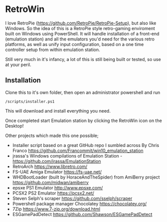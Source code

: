 # RetroWin

I love RetroPie (https://github.com/RetroPie/RetroPie-Setup), but also like Windows.  So the idea of this is a RetroPie style retro-gaming enviroment built on Windows using PowerShell.  It will handle installation of a front-end (emulation station) and all the emulators you'd need for the various retro platforms, as well as unify input configuration, based on a one time controller setup from within emulation station.

Still very much in it's infancy, a lot of this is still being built or tested, so use at your peril.  

## Installation

Clone this to it's own folder, then open an administrator powershell and run 

    /scripts/installer.ps1

This will download and install everything you need.

Once completed start Emulation station by clicking the RetroWin icon on the Desktop!

Other projects which made this one possible;

* Installer script based on a great GitHub repo I sumbled across By Chris Franco https://github.com/Francommit/win10_emulation_station
* jrassa's Windows compilations of Emulation Station - https://github.com/jrassa/EmulationStation
* RetroArch https://www.libretro.com/
* FS-UAE Amiga Emulator https://fs-uae.net/
* WHDBootLoader (built by HoraceAndTheSpider) from AmiBerry project https://github.com/midwan/amiberry
* epsxe PS1 Emulator http://www.epsxe.com/
* PCSX2 PS2 Emulator https://pcsx2.net/
* Steven Selph's scraper https://github.com/sselph/scraper
* Powershell package manager Chocolatey https://chocolatey.org/
* 7Zip https://www.7-zip.org/download.html
* ESGamePadDetect https://github.com/Shawson/ESGamePadDetect
